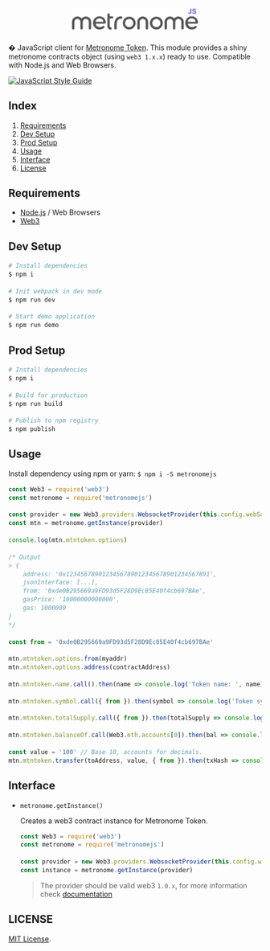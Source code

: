 <h1 align="center">
  <img src="./logo.png" alt="Metronome JS" width="50%">
</h1>

� JavaScript client for [Metronome Token](http://metronome.io). This module provides a shiny metronome contracts object (using `web3 1.x.x`) ready to use. Compatible with Node.js and Web Browsers.

[![JavaScript Style Guide](https://img.shields.io/badge/code_style-standard-brightgreen.svg)](https://standardjs.com)

## Index

1. [Requirements](#requirements)
1. [Dev Setup](#dev-setup)
1. [Prod Setup](#prod-setup)
1. [Usage](#usage)
1. [Interface](#interface)
1. [License](#license)

## Requirements
- [Node.js](https://nodejs.org/en/) / Web Browsers
- [Web3](https://github.com/ethereum/web3.js/)


##  Dev Setup
```bash
# Install dependencies
$ npm i

# Init webpack in dev mode
$ npm run dev

# Start demo application
$ npm run demo
```

## Prod Setup
```bash
# Install dependencies
$ npm i

# Build for production
$ npm run build

# Publish to npm registry
$ npm publish
```

## Usage

Install dependency using npm or yarn: `$ npm i -S metronomejs`

```js
const Web3 = require('web3')
const metronome = require('metronomejs')

const provider = new Web3.providers.WebsocketProvider(this.config.webSocketUrl)
const mtn = metronome.getInstance(provider)

console.log(mtn.mtntoken.options)

/* Output
> {
    address: '0x1234567890123456789012345678901234567891',
    jsonInterface: [...],
    from: '0xde0B295669a9FD93d5F28D9Ec85E40f4cb697BAe',
    gasPrice: '10000000000000',
    gas: 1000000
}
*/

const from = '0xde0B295669a9FD93d5F28D9Ec85E40f4cb697BAe'

mtn.mtntoken.options.from(myaddr)
mtn.mtntoken.options.address(contractAddress)

mtn.mtntoken.name.call().then(name => console.log('Token name: ', name) )

mtn.mtntoken.symbol.call({ from }).then(symbol => console.log('Token symbol: ', symbol))

mtn.mtntoken.totalSupply.call({ from }).then(totalSupply => console.log('Total Supply: ', totalSupply))

mtn.mtntoken.balanceOf.call(Web3.eth.accounts[0]).then(bal => console.log('Balance: ', bal.toString(10)))

const value = '100' // Base 10, accounts for decimals.
mtn.mtntoken.transfer(toAddress, value, { from }).then(txHash => console.dir(txHash))
```

## Interface

  - `metronome.getInstance()`

    Creates a web3 contract instance for Metronome Token.

    ```js
    const Web3 = require('web3')
    const metronome = require('metronomejs')

    const provider = new Web3.providers.WebsocketProvider(this.config.webSocketUrl)
    const instance = metronome.getInstance(provider)
    ```

    > The provider should be valid web3 `1.0.x`, for more information check [documentation](http://web3js.readthedocs.io/en/1.0/include_package-core.html?highlight=provider)


## LICENSE

[MIT License](https://github.com/MetronomeToken/metronome-auction-brd/blob/develop/LICENSE).
